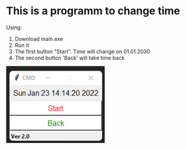 # This is a programm to change time
Using:
1. Download main.exe
2. Run it
4. The first button "Start". Time will change  on 01.01.2030
5. The second button 'Back' will take time back

![GitHub Logo](https://github.com/OlegUhakov/cmd_time/blob/main/CMD.png)
